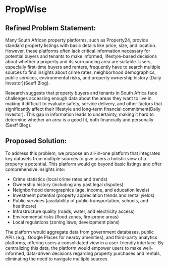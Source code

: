 # PropWise

## Refined Problem Statement:
Many South African property platforms, such as Property24, provide standard property listings with basic details like price, size, and location. However, these platforms often lack critical information necessary for potential buyers and tenants to make informed, lifestyle-based decisions about whether a property and its surrounding area are suitable. Users, especially first-time buyers and renters, frequently have to search multiple sources to find insights about crime rates, neighborhood demographics, public services, environmental risks, and property ownership history ​(Daily Investor)​(Seeff Blog).

Research suggests that property buyers and tenants in South Africa face challenges accessing enough data about the areas they want to live in, making it difficult to evaluate safety, service delivery, and other factors that significantly affect their lifestyle and long-term financial commitment​(Daily Investor). This gap in information leads to uncertainty, making it hard to determine whether an area is a good fit, both financially and personally​(Seeff Blog).

## Proposed Solution:
To address this problem, we propose an all-in-one platform that integrates key datasets from multiple sources to give users a holistic view of a property's potential. This platform would go beyond basic listings and offer comprehensive insights into:

- Crime statistics (local crime rates and trends)
- Ownership history (including any past legal disputes)
- Neighborhood demographics (age, income, and education levels)
- Investment potential (property appreciation trends and rental yields)
- Public services (availability of public transportation, schools, and healthcare)
- Infrastructure quality (roads, water, and electricity access)
- Environmental risks (flood zones, fire-prone areas)
- Local regulations (zoning laws, development plans)

The platform would aggregate data from government databases, public APIs (e.g., Google Places for nearby amenities), and third-party analytics platforms, offering users a consolidated view in a user-friendly interface. By centralizing this data, the platform would empower users to make well-informed, data-driven decisions regarding property purchases and rentals, eliminating the need to navigate multiple sources​
